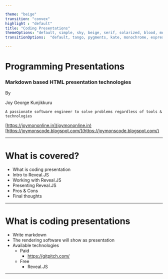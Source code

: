 ```yaml
---

theme: "beige"
transition: "convex"
highlight : "default"
title: "Coding Presentations"
themeOptions: "default, simple, sky, beige, serif, solarized, blood, moon, night, black, league, white"
transitionOptions:  "default, tango, pygments, kate, monochrome, espresso, zenburn, haddock"

---
```


# Programming Presentations

### Markdown based HTML presentation technologies

By

Joy George Kunjikkuru 

`A passionate software engineer to solve problems regardless of tools & technologies`

[https://joymononline.in](joymononline.in)
[https://joymonscode.blogspot.com/](https://joymonscode.blogspot.com/)

---

# What is covered?

- What is coding presentation
- Intro to Reveal.JS
- Working with Reveal.JS
- Presenting Reveal.JS
- Pros & Cons
- Final thoughts

---

# What is coding presentations

- Write markdown
- The rendering software will show as presentation
- Available technologies
  - Paid
    - https://gitpitch.com/
  - Free
    - Reveal.JS
---